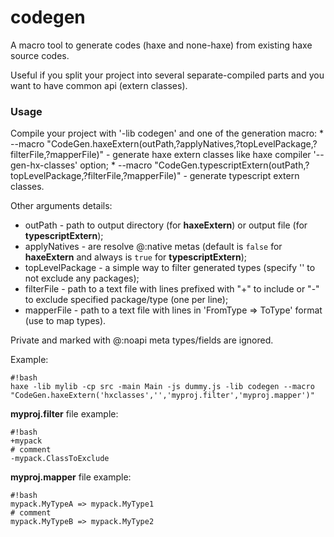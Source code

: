 # codegen #

A macro tool to generate codes (haxe and none-haxe) from existing haxe source codes.

Useful if you split your project into several separate-compiled parts and you want to have common api (extern classes).

### Usage ###
Compile your project with '-lib codegen' and one of the generation macro:
	* --macro "CodeGen.haxeExtern(outPath,?applyNatives,?topLevelPackage,?filterFile,?mapperFile)"  - generate haxe extern classes like haxe compiler '--gen-hx-classes' option;
	* --macro "CodeGen.typescriptExtern(outPath,?topLevelPackage,?filterFile,?mapperFile)" - generate typescript extern classes.

Other arguments details:

 * outPath - path to output directory (for **haxeExtern**) or output file (for **typescriptExtern**);
 * applyNatives - are resolve @:native metas (default is `false` for **haxeExtern** and always is `true` for **typescriptExtern**);
 * topLevelPackage - a simple way to filter generated types (specify '' to not exclude any packages);
 * filterFile - path to a text file with lines prefixed with "+" to include or "-" to exclude specified package/type (one per line);
 * mapperFile - path to a text file with lines in 'FromType => ToType' format (use to map types).

Private and marked with @:noapi meta types/fields are ignored.
 
Example:
```
#!bash
haxe -lib mylib -cp src -main Main -js dummy.js -lib codegen --macro "CodeGen.haxeExtern('hxclasses','','myproj.filter','myproj.mapper')" 
```

**myproj.filter** file example:
```
#!bash
+mypack
# comment
-mypack.ClassToExclude
```

**myproj.mapper** file example:
```
#!bash
mypack.MyTypeA => mypack.MyType1
# comment
mypack.MyTypeB => mypack.MyType2

```